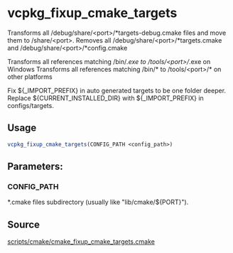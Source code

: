 # vcpkg_fixup_cmake_targets

Transforms all /debug/share/\<port\>/*targets-debug.cmake files and move them to /share/\<port\>.
Removes all /debug/share/\<port\>/*targets.cmake and /debug/share/\<port\>/*config.cmake

Transforms all references matching /bin/*.exe to /tools/\<port\>/*.exe on Windows
Transforms all references matching /bin/* to /tools/\<port\>/* on other platforms

Fix ${_IMPORT_PREFIX} in auto generated targets to be one folder deeper. 
Replace ${CURRENT_INSTALLED_DIR} with ${_IMPORT_PREFIX} in configs/targets.


## Usage
```cmake
vcpkg_fixup_cmake_targets(CONFIG_PATH <config_path>)
```

## Parameters:
### CONFIG_PATH
*.cmake files subdirectory (usually like "lib/cmake/${PORT}").

## Source
[scripts/cmake/cmake_fixup_cmake_targets.cmake](https://github.com/microsoft/vcpkg/blob/master/scripts/cmake/vcpkg_fixup_cmake_targets.cmake)
